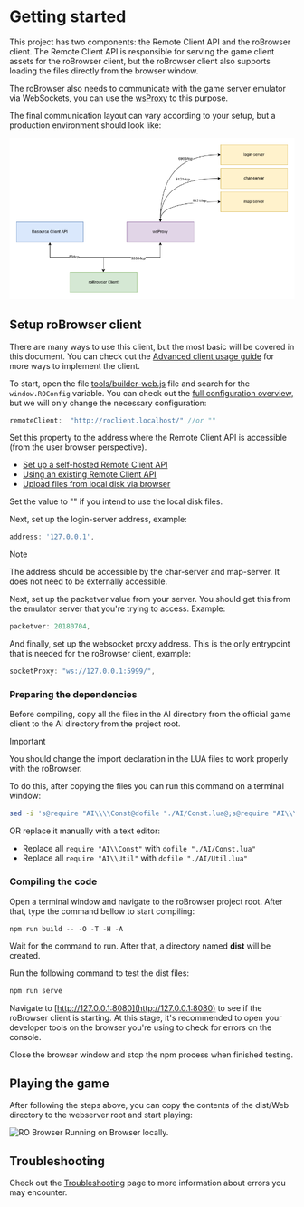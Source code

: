 # Getting started

This project has two components: the Remote Client API and the roBrowser client. The Remote Client API is responsible for
serving the game client assets for the roBrowser client, but the roBrowser client also supports loading the files directly from the browser window.

The roBrowser also needs to communicate with the game server emulator via WebSockets, you can use the [wsProxy](https://github.com/herenow/wsProxy#readme) to this purpose.

The final communication layout can vary according to your setup, but a production environment should look like:

![](./img/robrowser-connection-overview.png)

## Setup roBrowser client

There are many ways to use this client, but the most basic will be covered in this document. You can check out the [Advanced client usage guide](ADVANCED_CLIENT_USAGE.md) for more ways to implement the client.

To start, open the file [tools/builder-web.js](../tools/builder-web.js) file and search for the ```window.ROConfig``` variable. You can check out the [full configuration overview,](README.md#7-robrowser-settings-overview)
but we will only change the necessary configuration:

```js
remoteClient:  "http://roclient.localhost/" //or ""
```

Set this property to the address where the Remote Client API is accessible (from the user browser perspective).

* [Set up a self-hosted Remote Client API](./REMOTE_CLIENT_API.md#self-hosting-the-remote-client-api)
* [Using an existing Remote Client API](./REMOTE_CLIENT_API.md#list-of-remote-client-apis)
* [Upload files from local disk via browser]()

Set the value to "" if you intend to use the local disk files.

Next, set up the login-server address, example:
```js
address: '127.0.0.1',
```

> [!NOTE]  
> The address should be accessible by the char-server and map-server. It does not need to be externally accessible.

Next, set up the packetver value from your server. You should get this from the emulator server that you're trying to access. Example: 
```js
packetver: 20180704,
```

And finally, set up the websocket proxy address. This is the only entrypoint that is needed for the roBrowser client, example:

```js
socketProxy: "ws://127.0.0.1:5999/",
```

### Preparing the dependencies

Before compiling, copy all the files in the AI directory from the official game client to the AI directory from the project root.

> [!IMPORTANT]  
> You should change the import declaration in the LUA files to work properly with the roBrowser.

To do this, after copying the files you can run this command on a terminal window:

```bash 
sed -i 's@require "AI\\\\Const@dofile "./AI/Const.lua@;s@require "AI\\\\Util@dofile "./AI/Util.lua@' ./AI/*.lua
```
OR replace it manually with a text editor:
* Replace all `require "AI\\Const"` with `dofile "./AI/Const.lua"`
* Replace all `require "AI\\Util"` with `dofile "./AI/Util.lua"`


### Compiling the code

Open a terminal window and navigate to the roBrowser project root. After that, type the command bellow to start compiling:

```js
npm run build -- -O -T -H -A
```

Wait for the command to run. After that, a directory named **dist** will be created.

Run the following command to test the dist files:

```bash
npm run serve
```

Navigate to [http://127.0.0.1:8080](http://127.0.0.1:8080) to see if the roBrowser client is starting. At this stage,
it's recommended to open your developer tools on the browser you're using to check for errors on the console.

Close the browser window and stop the npm process when finished testing.

## Playing the game

After following the steps above, you can copy the contents of the dist/Web directory to the webserver root and start playing:

![RO Browser Running on Browser locally.](img/start-robrowser.png)

## Troubleshooting

Check out the [Troubleshooting](Troubleshooting.md) page to more information about errors you may encounter.
